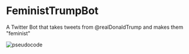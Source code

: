 # FeministTrumpBot

A Twitter Bot that takes tweets from @realDonaldTrump and makes them "feminist"

![pseudocode](https://cloud.githubusercontent.com/assets/10643705/17007024/4b637aa6-4eb3-11e6-959c-d5331103c193.png)
